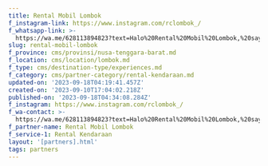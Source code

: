 ```yaml
---
title: Rental Mobil Lombok
f_instagram-link: https://www.instagram.com/rclombok_/
f_whatsapp-link: >-
  https://wa.me/628113894823?text=Halo%20Rental%20Mobil%20Lombok,%20saya%20dapat%20info%20dari%20@loocale.id%20dan%20punya%20pertanyaan
slug: rental-mobil-lombok
f_province: cms/provinsi/nusa-tenggara-barat.md
f_location: cms/location/lombok.md
f_type: cms/destination-type/experiences.md
f_category: cms/partner-category/rental-kendaraan.md
updated-on: '2023-09-18T04:19:41.457Z'
created-on: '2023-09-10T17:04:02.218Z'
published-on: '2023-09-18T04:34:08.284Z'
f_instagram: https://www.instagram.com/rclombok_/
f_wa-contact: >-
  https://wa.me/628113894823?text=Halo%20Rental%20Mobil%20Lombok,%20saya%20dapat%20info%20dari%20@loocale.id%20dan%20punya%20pertanyaan
f_partner-name: Rental Mobil Lombok
f_service-1: Rental Kendaraan
layout: '[partners].html'
tags: partners
---
```



